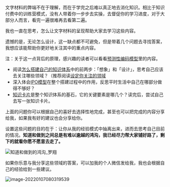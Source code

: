 文字材料的弊端不在于理解，而在于学完之后难以真正地去消化知识。相比于知识付费中的训练营模式，没有人带着你一步步去实操，去督促你的学习进度，对于大部分人而言，看完一遍很难再去看第二遍。 

我也一直在思考，怎么让文字材料的呈现帮助大家去学习这些内容。

遗憾的是，无论怎么设计，这一缺点都不可避免，但是带着几个问题去寻找答案，我想应该能帮助你更好地关注其中的重点内容。 

注：关于这一点背后的原理，感兴趣的读者可以看看[预测性编码模型](docs/Mycards/预测性编码模型.md)里的内容。 

- 阅读[怎么搭建自己的知识体系](docs/实践篇/怎么搭建自己的知识体系.md)中的前两步：「想象」和「设计」，思考自己应该去关注哪些领域？（推荐阅读[设定你关注的领域](docs/实践篇/设定你关注的领域.md) 
- 深入体会[IPO模型](docs/Mycards/IPO模型.md)在整个搭建过程中的作用，反思平时生活中自己在哪部分做得不够好？
- [知识卡片](docs/实践篇/知识卡片.md)是整个知识体系的基石，它的关键要素是哪几个？读完后，尝试自己去写一张知识卡片。 


上面的问题你可以根据自己的喜好去选择性地完成，甚至也可以把完成的内容分享给我，如果我有好的建议也会分享给你。 

设置这些问题的目的在于：让你从我的经验模式中抽离出来，进而去思考自己目前的情况。**知道和做到之间总是有难以逾越的鸿沟，我已经尽力帮大家铺好路了，剩下的就看你愿不愿意去走了。**  

![知道和做到的鸿沟_罗翔](https://img9.doubanio.com/view/group_topic/l/public/p379754825.webp)

如果你乐意与我分享这些领域的答案，可以加我的个人微信发给我，我也会根据自己的经验给到一些建议。 

![image-20220107080319539](https://image-upload-1307521651.cos.ap-nanjing.myqcloud.com/picture_upload/image-20220107080319539.png)